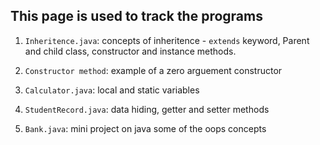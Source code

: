 ## This page is used to track the programs

1. `Inheritence.java`: concepts of inheritence - `extends` keyword, Parent and child class, constructor and instance methods.

2. `Constructor method`: example of a zero arguement constructor

3. `Calculator.java`: local and static variables

4. `StudentRecord.java`: data hiding, getter and setter methods

5. `Bank.java`: mini project on java some of the oops concepts